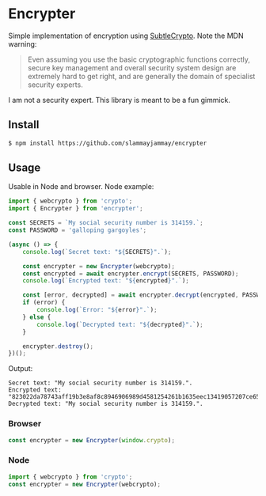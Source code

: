 # Encrypter

Simple implementation of encryption using [SubtleCrypto](https://developer.mozilla.org/en-US/docs/Web/API/SubtleCrypto). Note the MDN warning:

> Even assuming you use the basic cryptographic functions correctly, secure key management and overall security system design are extremely hard to get right, and are generally the domain of specialist security experts.

I am not a security expert. This library is meant to be a fun gimmick.

## Install
```sh
$ npm install https://github.com/slammayjammay/encrypter
```

## Usage
Usable in Node and browser. Node example:

```js
import { webcrypto } from 'crypto';
import { Encrypter } from 'encrypter';

const SECRETS = `My social security number is 314159.`;
const PASSWORD = 'galloping gargoyles';

(async () => {
	console.log(`Secret text: "${SECRETS}".`);

	const encrypter = new Encrypter(webcrypto);
	const encrypted = await encrypter.encrypt(SECRETS, PASSWORD);
	console.log(`Encrypted text: "${encrypted}".`);

	const [error, decrypted] = await encrypter.decrypt(encrypted, PASSWORD);
	if (error) {
		console.log(`Error: "${error}".`);
	} else {
		console.log(`Decrypted text: "${decrypted}".`);
	}

	encrypter.destroy();
})();
```

Output:

```
Secret text: "My social security number is 314159.".
Encrypted text: "823022da78743aff19b3e8af8c8946906989d4581254261b1635eec13419057207ce656d95217ca509402aa2cc4a83bfdfcfd62e427e776ecaff0bdfbf40e793".
Decrypted text: "My social security number is 314159.".
```

### Browser

```js
const encrypter = new Encrypter(window.crypto);
```

### Node

```js
import { webcrypto } from 'crypto';
const encrypter = new Encrypter(webcrypto);
```
